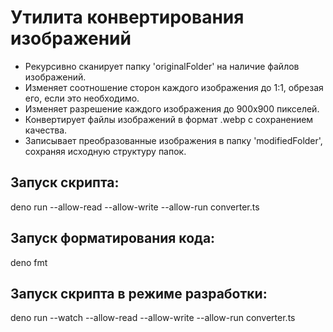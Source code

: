 # Утилита конвертирования изображений

- Рекурсивно сканирует папку 'originalFolder' на наличие файлов изображений.
- Изменяет соотношение сторон каждого изображения до 1:1, обрезая его, если это необходимо.
- Изменяет разрешение каждого изображения до 900x900 пикселей.
- Конвертирует файлы изображений в формат .webp с сохранением качества.
- Записывает преобразованные изображения в папку 'modifiedFolder', сохраняя исходную структуру папок.

## Запуск скрипта:

deno run --allow-read --allow-write --allow-run converter.ts

## Запуск форматирования кода:

deno fmt

## Запуск скрипта в режиме разработки:

deno run --watch --allow-read --allow-write --allow-run converter.ts
